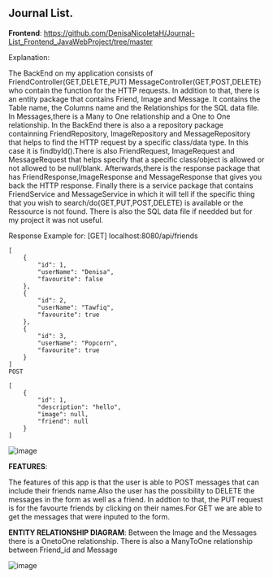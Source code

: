 ## Journal List.

**Frontend**:
https://github.com/DenisaNicoletaH/Journal-List_Frontend_JavaWebProject/tree/master

Explanation:

The BackEnd on my application consists of FriendController(GET,DELETE,PUT) MessageController(GET,POST,DELETE) who contain the function for the HTTP requests. In addition to that, there is an entity package that contains Friend, Image and Message. It contains the Table name, the Columns name 
and the Relationships for the SQL data file. In Messages,there is a Many to One relationship and a One to One relationship. In the BackEnd there is also a a repository package containning FriendRepository, ImageRepository and MessageRepository that helps to find the HTTP request by a specific class/data type.
In this case it is findbyId().There is also FriendRequest, ImageRequest and MessageRequest that helps specify that a specific class/object is allowed or not allowed to be null/blank.
Afterwards,there is the response package that has FriendResponse,ImageResponse and MessageResponse that gives you back the HTTP response.
Finally there is a service package that contains FriendService and MessageService in which it will tell if the specific thing that you wish to search/do(GET,PUT,POST,DELETE) is available or the Ressource is not found. There is also the SQL data file if needded but for
my project it was not useful.

Response Example for:
[GET] localhost:8080/api/friends

```
[
    {
        "id": 1,
        "userName": "Denisa",
        "favourite": false
    },
    {
        "id": 2,
        "userName": "Tawfiq",
        "favourite": true
    },
    {
        "id": 3,
        "userName": "Popcorn",
        "favourite": true
    }
]
POST

[
    {
        "id": 1,
        "description": "hello",
        "image": null,
        "friend": null
    }
]

```

![image](https://user-images.githubusercontent.com/91993350/209454354-5b7e53b9-c290-4d4c-a7bc-f4e757f1dd35.png)


**FEATURES**:

The features of this app is that the user is able to POST messages that can include their friends name.Also the user has the
possibility to DELETE the messages in the form as well as a friend. In addtion to that, the PUT request is for the favourte friends
by clicking on their names.For GET we are able to get the messages that were inputed to the form.


**ENTITY RELATIONSHIP DIAGRAM**:
Between the Image and the Messages there is a OnetoOne relationship. There is also a ManyToOne relationship between Friend_id and Message

![image](https://user-images.githubusercontent.com/91993350/209455472-726d4878-92af-4a08-8939-98fa255d6ffd.png)
